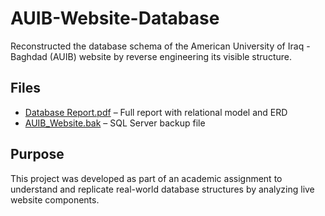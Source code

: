 # AUIB-Website-Database
Reconstructed the database schema of the American University of Iraq - Baghdad (AUIB) website by reverse engineering its visible structure.

## Files
- [Database Report.pdf](./Database%20Report.pdf) – Full report with relational model and ERD
- [AUIB_Website.bak](./AUIB_Website.bak) – SQL Server backup file

## Purpose
This project was developed as part of an academic assignment to understand and replicate real-world database structures by analyzing live website components.
